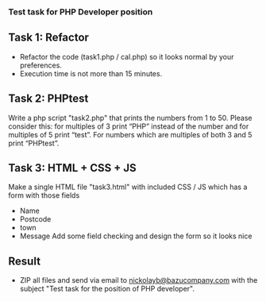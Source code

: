 ### Test task for PHP Developer position
## Task 1: Refactor
- Refactor the code (task1.php / cal.php) so it looks normal by your preferences.
- Execution time is not more than 15 minutes.

## Task 2: PHPtest
Write a php script "task2.php" that prints the numbers from 1 to 50. Please consider this: for multiples of 3 print “PHP” instead of the number and for multiples of 5 print “test”. For numbers which are multiples of both 3 and 5 print “PHPtest”.

## Task 3: HTML + CSS + JS
Make a single HTML file "task3.html" with included CSS / JS which has a form with those fields
- Name
- Postcode
- town
- Message
Add some field checking and design the form so it looks nice

## Result
- ZIP all files and send via email to nickolayb@bazucompany.com with the subject "Test task for the position of PHP developer".
